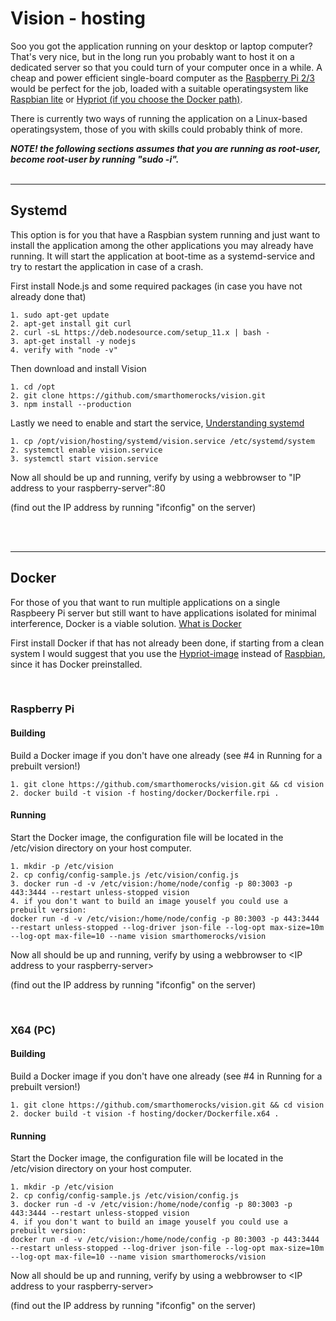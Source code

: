 # Vision - hosting

Soo you got the application running on your desktop or laptop computer? That's very nice, but in the long run you probably want to host it on a dedicated server so that you could turn of your computer once in a while.
A cheap and power efficient single-board computer as the [Raspberry Pi 2/3](https://en.wikipedia.org/wiki/Raspberry_Pi) would be perfect for the job, loaded with a suitable operatingsystem like [Raspbian lite](https://www.raspberrypi.org/downloads/raspbian/) or [Hypriot (if you choose the Docker path)](https://blog.hypriot.com/downloads/).

There is currently two ways of running the application on a Linux-based operatingsystem, those of you with skills could probably think of more.

***NOTE! the following sections assumes that you are running as root-user, become root-user by running "sudo -i".***
<br>
<br>

---

## Systemd

This option is for you that have a Raspbian system running and just want to install the application among the other applications you may already have running.
It will start the application at boot-time as a systemd-service and try to restart the application in case of a crash.

First install Node.js and some required packages (in case you have not already done that)

    1. sudo apt-get update
    2. apt-get install git curl
    2. curl -sL https://deb.nodesource.com/setup_11.x | bash -
    3. apt-get install -y nodejs
    4. verify with "node -v"

Then download and install Vision

    1. cd /opt
    2. git clone https://github.com/smarthomerocks/vision.git
    3. npm install --production

Lastly we need to enable and start the service, [Understanding systemd](https://www.linux.com/learn/understanding-and-using-systemd)

    1. cp /opt/vision/hosting/systemd/vision.service /etc/systemd/system
    2. systemctl enable vision.service
    3. systemctl start vision.service

Now all should be up and running, verify by using a webbrowser to "IP address to your raspberry-server":80

(find out the IP address by running "ifconfig" on the server)

<br>
<br>

---

## Docker

For those of you that want to run multiple applications on a single Raspbeery Pi server but still want to have applications isolated for minimal interference, Docker is a viable solution.
[What is Docker](https://www.docker.com/what-container)

First install Docker if that has not already been done, if starting from a clean system I would suggest that you use the [Hypriot-image](https://blog.hypriot.com/downloads/) instead of [Raspbian](https://www.raspberrypi.org/downloads/raspbian/), since it has Docker preinstalled.

<br>

### Raspberry Pi

#### Building

Build a Docker image if you don't have one already (see #4 in Running for a prebuilt version!)

    1. git clone https://github.com/smarthomerocks/vision.git && cd vision
    2. docker build -t vision -f hosting/docker/Dockerfile.rpi .

#### Running

Start the Docker image, the configuration file will be located in the /etc/vision directory on your host computer.

    1. mkdir -p /etc/vision
    2. cp config/config-sample.js /etc/vision/config.js
    3. docker run -d -v /etc/vision:/home/node/config -p 80:3003 -p 443:3444 --restart unless-stopped vision
    4. if you don't want to build an image youself you could use a prebuilt version:
    docker run -d -v /etc/vision:/home/node/config -p 80:3003 -p 443:3444 --restart unless-stopped --log-driver json-file --log-opt max-size=10m --log-opt max-file=10 --name vision smarthomerocks/vision
    
Now all should be up and running, verify by using a webbrowser to \<IP address to your raspberry-server>

(find out the IP address by running "ifconfig" on the server)

<br>

### X64 (PC)

#### Building

Build a Docker image if you don't have one already (see #4 in Running for a prebuilt version!)

    1. git clone https://github.com/smarthomerocks/vision.git && cd vision
    2. docker build -t vision -f hosting/docker/Dockerfile.x64 .

#### Running

Start the Docker image, the configuration file will be located in the /etc/vision directory on your host computer.

    1. mkdir -p /etc/vision
    2. cp config/config-sample.js /etc/vision/config.js
    3. docker run -d -v /etc/vision:/home/node/config -p 80:3003 -p 443:3444 --restart unless-stopped vision
    4. if you don't want to build an image youself you could use a prebuilt version:
    docker run -d -v /etc/vision:/home/node/config -p 80:3003 -p 443:3444 --restart unless-stopped --log-driver json-file --log-opt max-size=10m --log-opt max-file=10 --name vision smarthomerocks/vision

Now all should be up and running, verify by using a webbrowser to \<IP address to your raspberry-server>

(find out the IP address by running "ifconfig" on the server)
